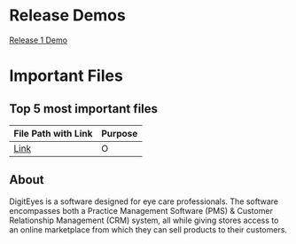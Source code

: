 # Release Demos

[Release 1 Demo](https://drive.google.com/file/d/1sm3_PLLYMYfqB0RurQO5x-Bm8RnhNuRc/view?usp=sharing)

# Important Files

## Top 5 most important files

| File Path with Link | Purpose |
|:----|:----|
|[Link](https://github.com/CloudedByLight/DigitEyes490/blob/main/digiteyes/src/components/optometristInvoices/InvoiceTable.tsx) |  O |


## About

DigitEyes is a software designed for eye care professionals. The software encompasses both a Practice Management Software (PMS) & Customer Relationship Management (CRM) system, all while giving stores access to an online marketplace from which they can sell products to their customers. 

